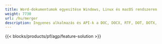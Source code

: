 ```yaml
---
title: Word-dokumentumok egyesítése Windows, Linux és macOS rendszeren 
weight: 7730
url: /hu/merger
description: Ingyenes alkalmazás és API-k a DOC, DOCX, RTF, DOT, DOTX, DOTM fájlok kombinálásához
---
```


{{< blocks/products/pf/agp/feature-solution >}} 

